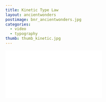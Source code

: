 ```yaml
---
title: Kinetic Type Law
layout: ancientwonders
postimage: bnr_ancientwonders.jpg
categories:
  - video
  - typography
thumb: thumb_kinetic.jpg
---
```


<div class="vendor" id="fit-vids">
<iframe src="//player.vimeo.com/video/75510417" frameborder="0" webkitallowfullscreen mozallowfullscreen allowfullscreen></iframe>
</div>   

